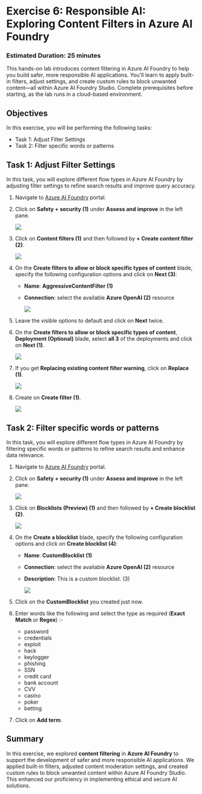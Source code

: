 # **Exercise 6**: Responsible AI: Exploring Content Filters in Azure AI Foundry
### Estimated Duration: 25 minutes

This hands-on lab introduces content filtering in Azure AI Foundry to help you build safer, more responsible AI applications.
You'll learn to apply built-in filters, adjust settings, and create custom rules to block unwanted content—all within Azure AI Foundry Studio. Complete prerequisites before starting, as the lab runs in a cloud-based environment.

## Objectives
In this exercise, you will be performing the following tasks:
- Task 1: Adjust Filter Settings
- Task 2: Filter specific words or patterns


## Task 1: Adjust Filter Settings

In this task, you will explore different flow types in Azure AI Foundry by adjusting filter settings to refine search results and improve query accuracy.

1. Navigate to [Azure AI Foundry](https://ai.azure.com/) portal.
1. Click on **Safety + security (1)** under **Assess and improve** in the left pane.

    ![](./media/image_010.png)
1. Click on **Content filters (1)** and then followed by **+ Create content filter (2)**.

    ![](./media/image_011.png)
1. On the **Create filters to allow or block specific types of content** blade, specify the following configuration options and click on **Next (3)**:
   - **Name**:  **AggressiveContentFilter (1)**
   - **Connection**: select the available **Azure OpenAI (2)** resource

        ![](./media/image_012.png)
1. Leave the visible options to default and click on **Next** twice.
1. On the **Create filters to allow or block specific types of content**, **Deployment (Optional)** blade, select **all 3** of the deployments and click on **Next (1)**.

    ![](./media/image_013.png)
1. If you get **Replacing existing content filter warning**, click on **Replace (1)**.

    ![](./media/image_014.png)
1. Create on **Create filter (1)**.

    ![](./media/image_015.png)


## Task 2: Filter specific words or patterns

In this task, you will explore different flow types in Azure AI Foundry by filtering specific words or patterns to refine search results and enhance data relevance.

1. Navigate to [Azure AI Foundry](https://ai.azure.com/) portal.
1. Click on **Safety + security (1)** under **Assess and improve** in the left pane.

    ![](./media/image_010.png)
1. Click on **Blocklists (Preview) (1)** and then followed by **+ Create blocklist (2)**.

    ![](./media/image_016.png)
1. On the **Create a blocklist** blade, specify the following configuration options and click on **Create blocklist (4)**:
   - **Name**:  **CustomBlocklist<inject key="Deployment ID" enableCopy="false"></inject> (1)**
   - **Connection**: select the available **Azure OpenAI (2)** resource
   - **Description**: This is a custom blocklist. (3)

        ![](./media/image_017.png)
1. Click on the **CustomBlocklist<inject key="Deployment ID" enableCopy="false"></inject>** you created just now.
1. Enter words like the following and select the type as required (**Exact Match** or **Regex**) :-
    - password
    - credentials
    - exploit
    - hack
    - keylogger
    - phishing
    - SSN
    - credit card
    - bank account
    - CVV
    - casino
    - poker
    - betting
1. Click on **Add term**.

## Summary

In this exercise, we explored **content filtering** in **Azure AI Foundry** to support the development of safer and more responsible AI applications. We applied built-in filters, adjusted content moderation settings, and created custom rules to block unwanted content within Azure AI Foundry Studio. This enhanced our proficiency in implementing ethical and secure AI solutions.